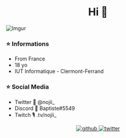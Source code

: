 <h1 align="center">Hi 👋</h1>

![Imgur](https://i.imgur.com/cLWuXp0.png?1)

### ⭐️ Informations 
- From France
- 18 yo
- IUT Informatique - Clermont-Ferrand

### ⭐️ Social Media
- Twitter 🐤 @nojii_
- Discord 📄 Baptiste#5549
- Twitch 🎙️ .tv/nojii_



<div align="center">
<a href="https://github.com/baptiiiiste" target="_blank">
<img src=https://img.shields.io/badge/github-%2324292e.svg?&style=for-the-badge&logo=github&logoColor=white alt=github style="margin-bottom: 5px;" />
</a>
<a href="https://twitter.com/nojii_" target="_blank">
<img src=https://img.shields.io/badge/twitter-%2300acee.svg?&style=for-the-badge&logo=twitter&logoColor=white alt=twitter style="margin-bottom: 5px;" />
</a>
</div>  
